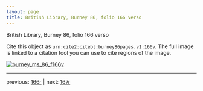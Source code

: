 ```yaml
---
layout: page
title: British Library, Burney 86, folio 166 verso
---
```


British Library, Burney 86, folio 166 verso

Cite this object as `urn:cite2:citebl:burney86pages.v1:166v`.  The full image is linked to a citation tool you can use to cite regions of the image.

[![burney_ms_86_f166v](http://www.homermultitext.org/iipsrv?IIIF=/project/homer/pyramidal/deepzoom/citebl/burney86imgs/v1/burney_ms_86_f166v.tif/full/800,/0/default.jpg)](http://www.homermultitext.org/ict2/?urn=urn:cite2:citebl:burney86imgs.v1:burney_ms_86_f166v) 

---

previous:  [166r](../166r/) | next: [167r](../167r/)